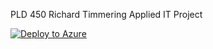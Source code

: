 PLD 450 Richard Timmering Applied IT Project

[![Deploy to Azure](http://azuredeploy.net/deploybutton.png)](https://azuredeploy.net/)

